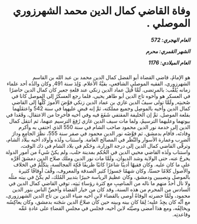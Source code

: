 <h1 dir="rtl">وفاة القاضي كمال الدين محمد الشهرزوري الموصلي .</h1>

<h5 dir="rtl">العام الهجري:  572

الشهر القمري: محرم

العام الميلادي: 1176</h5>

<p dir="rtl">هو الإمامُ، قاضي القضاة أبو الفضل كمال الدين محمد بن عبد الله بن القاسم الشهرزوري، الفقيه الموصلي الشافعي، بقيَّةُ الأعلام. وُلِدَ سنة 491, وكان والدُه أحد علماء زمانه يُلقَّب: بالمرتضى. لَمَّا قُتِلَ عماد الدين زنكي عند قلعةِ جعبر كان كمال الدين حاضرًا في العسكر هو وأخوه تاج الدين أبو طاهر يحيى، فلما رجع العسكَرُ إلى الموصل كانا في صُحبتِه, ولَمَّا تولى سيفُ الدين غازي بن عماد الدين زنكي فوَّضَ الأمورَ كُلَّها إلى القاضي كمال الدين وأخيه بالموصِل وجميع مملكته، ثمَّ إنه قبض عليهما في سنة 542 واعتقَلَهما بقلعة الموصل، ثمَّ إن الخليفة المقتفي شَفَعَ فيه وفي أخيه فأُخرِجا من الاعتقال، وقَعَدا في بيوتهما وعليهما الترسيمُ، ولما مات سيف الدين غازي رُفِعَ الترسيم عنهما، ثم انتقل كمال الدين إلى خدمة نور الدين محمود صاحب الشام في سنة 550 الذي احتفى به وأكرم وِفادتَه، فأقام بدمشق، ثم فوَّضَه نور الدين محمود في صفر سنة 555، نظَرَ الجامِعِ ودارَ الضرب وعمارة الأسوار والنَّظَر في المصالح العامة. واستناب ولَدَه وأولاد أخيه ببلاد الشام، وترقَّى القاضي كمال الدين إلى درجة الوزارة، وحَكَم في بلاد الشام في ذك الوقت، واستناب ولَدَه القاضي محيي الدين في الحُكم بمدينة حلب، ولم يكنْ شَيءٌ من أمور الدولة يخرجُ عنه، حتى الولاية وشد الديوان، ولَمَّا مات نور الدين وملك صلاح الدين دمشقَ أقَرَّه على ما كان عليه. وكان فقيهًا أديبًا شاعرًا كاتبًا ظريفًا فَكِهَ المجالسة، يتكَلَّمُ في الخلاف والأصول كلامًا حسنًا، وكان شهمًا جَسورًا كثير الصدقة والمعروف، وقَّفَ أوقافًا كثيرة بالموصل ونصيبين ودمشق، وكان عظيمَ الرياسة خبيرًا بتدبير المُلك، لم يكُنْ في بيته مثلُه ولا نال أحدٌ منهم ما ناله من المناصِبِ مع كثرة رؤساءِ بَيتِه، توفي القاضي كمال الدين في السادس من المحرم من هذه السنة، وقد كان من خيار القضاة وأخصِّ الناس بنور الدين محمود، ولَمَّا حضرته الوفاةُ أوصى بالقضاء لابنِ أخيه ضياء الدين بن تاج الدين الشهرزوري، مع أنَّه كان يجِدُ عليه؛ لِمَا كان بينه وبينه حين كان صلاحُ الدين سَجَنه بدمشق، وكان يعاكِسُه ويخالِفُه، ومع هذا أمضى وصيَّتَه لابن أخيه، فجلس في مجلسِ القضاءِ على عادةِ عَمِّه وقاعدتِه.</p></br>
